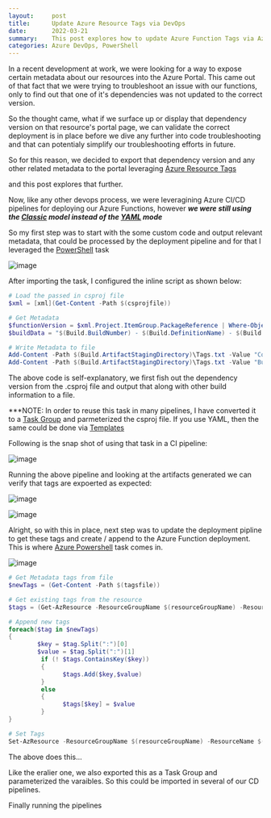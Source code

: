 ```yaml
---
layout:     post
title:      Update Azure Resource Tags via DevOps
date:       2022-03-21
summary:    This post explores how to update Azure Function Tags via Azure DevOps leveraging PowerShell.
categories: Azure DevOps, PowerShell 
---
```


In a recent development at work, we were looking for a way to expose certain metadata about our resources into the Azure Portal. This came out of that fact that we were trying to troubleshoot an issue with our functions, only to find out that one of it's dependencies was not updated to the correct version.

So the thought came, what if we surface up or display that dependency version on that resource's portal page, we can validate the correct deployment is in place before we dive any further into code troubleshooting and that can potentialy simplify our troubleshooting efforts in future.

So for this reason, we decided to export that dependency version and any other related metadata to the portal leveraging [Azure Resource Tags](https://docs.microsoft.com/en-us/azure/azure-resource-manager/management/tag-resources?tabs=json)   

and this post explores that further.

Now, like any other devops process, we were leveragining Azure CI/CD pipelines for deploying our Azure Functions, however ***we were still using the [Classic](https://docs.microsoft.com/en-us/azure/devops/pipelines/get-started/pipelines-get-started?msclkid=16444b80a95311ec88cb9ec51b8851cd&view=azure-devops#define-pipelines-using-the-classic-interface) model instead of the [YAML](https://docs.microsoft.com/en-us/azure/devops/pipelines/get-started/pipelines-get-started?msclkid=16444b80a95311ec88cb9ec51b8851cd&view=azure-devops#define-pipelines-using-yaml-syntax) mode***

So my first step was to start with the some custom code and output relevant metadata, that could be processed by the deployment pipeline and for that I leveraged the [PowerShell](https://docs.microsoft.com/en-us/azure/devops/pipelines/tasks/utility/powershell?msclkid=d2b76f8fa95311ec95652e109ece21bc&view=azure-devops) task

![image]({{site.url}}/images/powershell-1.png)

After importing the task, I configured the inline script as shown below: 

~~~PowerShell
# Load the passed in csproj file
$xml = [xml](Get-Content -Path $(csprojfile))

# Get Metadata
$functionVersion = $xml.Project.ItemGroup.PackageReference | Where-Object {$_.Include -eq "Microsoft.NET.Sdk.Functions"} | Select Version
$buildData = "$(Build.BuildNumber) - $(Build.DefinitionName) - $(Build.Repository.Name) - $(Build.SourceBranch) - $(Build.SourceVersion)"

# Write Metadata to file
Add-Content -Path $(Build.ArtifactStagingDirectory)\Tags.txt -Value "Common Lib. version : $functionVersion"
Add-Content -Path $(Build.ArtifactStagingDirectory)\Tags.txt -Value "BuildDetails : $buildData"
~~~

The above code is self-explanatory, we first fish out the dependency version from the .csproj file and output that along with other build information to a file.

***NOTE: In order to reuse this task in many pipelines, I have converted it to a [Task Group](https://docs.microsoft.com/en-us/azure/devops/pipelines/library/task-groups?msclkid=70d17771a95611ec986e92ff7f24881f&view=azure-devops) and parmeterized the csproj file. If you use YAML, then the same could be done via [Templates](https://docs.microsoft.com/en-us/azure/devops/pipelines/process/templates?view=azure-devops) 


Following is the snap shot of using that task in a CI pipeline:

![image]({{site.url}}/images/powershell-2.png)

Running the above pipeline and looking at the artifacts generated we can verify that tags are expoerted as expected:

![image]({{site.url}}/images/powershell-3.png)

![image]({{site.url}}/images/powershell-4.png)

Alright, so with this in place, next step was to update the deployment pipline to get these tags and create / append to the Azure Function deployment. This is where [Azure Powershell](https://docs.microsoft.com/en-us/azure/devops/pipelines/tasks/deploy/azure-powershell?msclkid=f88d6795a95711eca5a21efc64e87c28&view=azure-devops) task comes in.


![image]({{site.url}}/images/classes-et-1.png)

~~~PowerShell
# Get Metadata tags from file
$newTags = (Get-Content -Path $(tagsfile))

# Get existing tags from the resource
$tags = (Get-AzResource -ResourceGroupName $(resourceGroupName) -ResourceName $(resourceName)).Tags

# Append new tags 
foreach($tag in $newTags) 
{
        $key = $tag.Split(":")[0]
        $value = $tag.Split(":")[1]
         if (! $tags.ContainsKey($key))
         { 
               $tags.Add($key,$value)
         }
         else
         {
               $tags[$key] = $value
         }
}

# Set Tags
Set-AzResource -ResourceGroupName $(resourceGroupName) -ResourceName $(resourceName) -ResourceType Microsoft.Web/sites -Tag $tags -Force
~~~

The above does this...

Like the eralier one, we also exported this as a Task Group and parameterized the varaibles. So this could be imported in several of our CD pipelines.

Finally running the pipelines



















